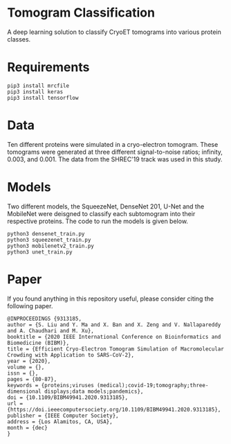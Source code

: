 # Tomogram Classification

A deep learning solution to classify CryoET tomograms into various protein classes.

# Requirements

```python3
pip3 install mrcfile
pip3 install keras
pip3 install tensorflow
```

# Data

Ten different proteins were simulated in a cryo-electron tomogram. These tomograms were generated at three different signal-to-noise ratios; infinity, 0.003, and 0.001. The data from the SHREC'19 track was used in this study. 

# Models

Two different models, the SqueezeNet, DenseNet 201, U-Net and the MobileNet were deisgned to classify each subtomogram into their respective proteins. The code to run the models is given below.

```python3
python3 densenet_train.py
python3 squeezenet_train.py
python3 mobilenetv2_train.py
python3 unet_train.py
```

# Paper

If you found anything in this repository useful, please consider citing the following paper.

```
@INPROCEEDINGS {9313185,
author = {S. Liu and Y. Ma and X. Ban and X. Zeng and V. Nallapareddy and A. Chaudhari and M. Xu},
booktitle = {2020 IEEE International Conference on Bioinformatics and Biomedicine (BIBM)},
title = {Efficient Cryo-Electron Tomogram Simulation of Macromolecular Crowding with Application to SARS-CoV-2},
year = {2020},
volume = {},
issn = {},
pages = {80-87},
keywords = {proteins;viruses (medical);covid-19;tomography;three-dimensional displays;data models;pandemics},
doi = {10.1109/BIBM49941.2020.9313185},
url = {https://doi.ieeecomputersociety.org/10.1109/BIBM49941.2020.9313185},
publisher = {IEEE Computer Society},
address = {Los Alamitos, CA, USA},
month = {dec}
}
```
